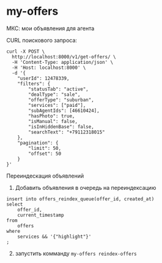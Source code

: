 # my-offers
МКС: мои объявления для агента

CURL поискового запроса:
```
curl -X POST \
  http://localhost:8000/v1/get-offers/ \
  -H 'Content-Type: application/json' \
  -H 'Host: localhost:8000' \
  -d '{
	"userId": 12478339,
	"filters": {
		"statusTab": "active",
		"dealType": "sale",
		"offerType": "suburban",
		"services": ["paid"],
		"subAgentIds": [46610424],
		"hasPhoto": true,
		"isManual": false,
		"isInHiddenBase": false,
		"searchText": "+79112318015"
	},
	"pagination": {
		"limit": 50,
		"offset": 50
	}
}'
```

Переиндескация объявлений
1. Добавить объявления в очередь на переиндексацию
```
insert into offers_reindex_queue(offer_id, created_at)
select
    offer_id,
    current_timestamp
from
    offers
where
    services && '{"highlight"}'
;
```
2. запустить комманду `my-offers reindex-offers`
